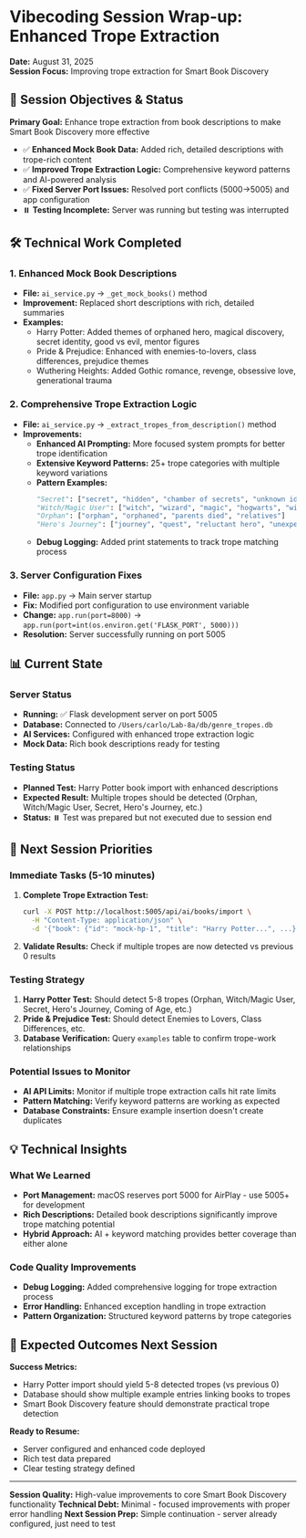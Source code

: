 # Vibecoding Session Wrap-up: Enhanced Trope Extraction
**Date:** August 31, 2025  
**Session Focus:** Improving trope extraction for Smart Book Discovery

## 🎯 Session Objectives & Status

**Primary Goal:** Enhance trope extraction from book descriptions to make Smart Book Discovery more effective
- ✅ **Enhanced Mock Book Data:** Added rich, detailed descriptions with trope-rich content
- ✅ **Improved Trope Extraction Logic:** Comprehensive keyword patterns and AI-powered analysis
- ✅ **Fixed Server Port Issues:** Resolved port conflicts (5000→5005) and app configuration
- ⏸️ **Testing Incomplete:** Server was running but testing was interrupted

## 🛠️ Technical Work Completed

### 1. Enhanced Mock Book Descriptions
- **File:** `ai_service.py` → `_get_mock_books()` method
- **Improvement:** Replaced short descriptions with rich, detailed summaries
- **Examples:**
  - Harry Potter: Added themes of orphaned hero, magical discovery, secret identity, good vs evil, mentor figures
  - Pride & Prejudice: Enhanced with enemies-to-lovers, class differences, prejudice themes
  - Wuthering Heights: Added Gothic romance, revenge, obsessive love, generational trauma

### 2. Comprehensive Trope Extraction Logic
- **File:** `ai_service.py` → `_extract_tropes_from_description()` method
- **Improvements:**
  - **Enhanced AI Prompting:** More focused system prompts for better trope identification
  - **Extensive Keyword Patterns:** 25+ trope categories with multiple keyword variations
  - **Pattern Examples:**
    ```python
    "Secret": ["secret", "hidden", "chamber of secrets", "unknown identity"]
    "Witch/Magic User": ["witch", "wizard", "magic", "hogwarts", "wizardry"]
    "Orphan": ["orphan", "orphaned", "parents died", "relatives"]
    "Hero's Journey": ["journey", "quest", "reluctant hero", "unexpected journey"]
    ```
  - **Debug Logging:** Added print statements to track trope matching process

### 3. Server Configuration Fixes
- **File:** `app.py` → Main server startup
- **Fix:** Modified port configuration to use environment variable
- **Change:** `app.run(port=8000)` → `app.run(port=int(os.environ.get('FLASK_PORT', 5000)))`
- **Resolution:** Server successfully running on port 5005

## 📊 Current State

### Server Status
- **Running:** ✅ Flask development server on port 5005
- **Database:** Connected to `/Users/carlo/Lab-8a/db/genre_tropes.db`
- **AI Services:** Configured with enhanced trope extraction logic
- **Mock Data:** Rich book descriptions ready for testing

### Testing Status
- **Planned Test:** Harry Potter book import with enhanced descriptions
- **Expected Result:** Multiple tropes should be detected (Orphan, Witch/Magic User, Secret, Hero's Journey, etc.)
- **Status:** ⏸️ Test was prepared but not executed due to session end

## 🔄 Next Session Priorities

### Immediate Tasks (5-10 minutes)
1. **Complete Trope Extraction Test:**
   ```bash
   curl -X POST http://localhost:5005/api/ai/books/import \
     -H "Content-Type: application/json" \
     -d '{"book": {"id": "mock-hp-1", "title": "Harry Potter...", ...}}'
   ```

2. **Validate Results:** Check if multiple tropes are now detected vs previous 0 results

### Testing Strategy
1. **Harry Potter Test:** Should detect 5-8 tropes (Orphan, Witch/Magic User, Secret, Hero's Journey, Coming of Age, etc.)
2. **Pride & Prejudice Test:** Should detect Enemies to Lovers, Class Differences, etc.
3. **Database Verification:** Query `examples` table to confirm trope-work relationships

### Potential Issues to Monitor
- **AI API Limits:** Monitor if multiple trope extraction calls hit rate limits
- **Pattern Matching:** Verify keyword patterns are working as expected
- **Database Constraints:** Ensure example insertion doesn't create duplicates

## 💡 Technical Insights

### What We Learned
- **Port Management:** macOS reserves port 5000 for AirPlay - use 5005+ for development
- **Rich Descriptions:** Detailed book descriptions significantly improve trope matching potential
- **Hybrid Approach:** AI + keyword matching provides better coverage than either alone

### Code Quality Improvements
- **Debug Logging:** Added comprehensive logging for trope extraction process
- **Error Handling:** Enhanced exception handling in trope extraction
- **Pattern Organization:** Structured keyword patterns by trope categories

## 🎯 Expected Outcomes Next Session

**Success Metrics:**
- Harry Potter import should yield 5-8 detected tropes (vs previous 0)
- Database should show multiple example entries linking books to tropes
- Smart Book Discovery feature should demonstrate practical trope detection

**Ready to Resume:**
- Server configured and enhanced code deployed
- Rich test data prepared
- Clear testing strategy defined

---

**Session Quality:** High-value improvements to core Smart Book Discovery functionality
**Technical Debt:** Minimal - focused improvements with proper error handling
**Next Session Prep:** Simple continuation - server already configured, just need to test
